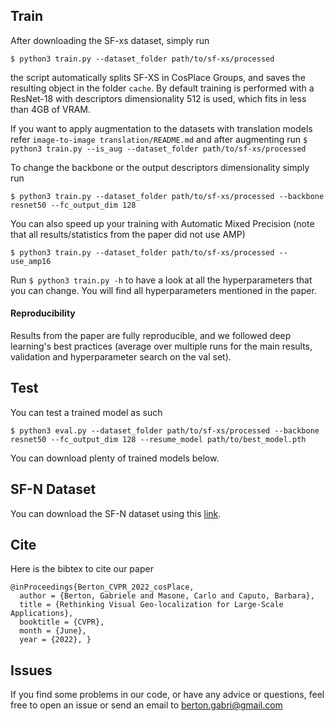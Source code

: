 


## Train
After downloading the SF-xs dataset, simply run 

`$ python3 train.py --dataset_folder path/to/sf-xs/processed`

the script automatically splits SF-XS in CosPlace Groups, and saves the resulting object in the folder `cache`.
By default training is performed with a ResNet-18 with descriptors dimensionality 512 is used, which fits in less than 4GB of VRAM.

If you want to apply augmentation to the datasets with translation models refer `image-to-image translation/README.md` and after augmenting run
`$ python3 train.py --is_aug --dataset_folder path/to/sf-xs/processed`

To change the backbone or the output descriptors dimensionality simply run 

`$ python3 train.py --dataset_folder path/to/sf-xs/processed --backbone resnet50 --fc_output_dim 128`

You can also speed up your training with Automatic Mixed Precision (note that all results/statistics from the paper did not use AMP)

`$ python3 train.py --dataset_folder path/to/sf-xs/processed --use_amp16`

Run `$ python3 train.py -h` to have a look at all the hyperparameters that you can change. You will find all hyperparameters mentioned in the paper.

#### Reproducibility
Results from the paper are fully reproducible, and we followed deep learning's best practices (average over multiple runs for the main results, validation and hyperparameter search on the val set).

## Test
You can test a trained model as such

`$ python3 eval.py --dataset_folder path/to/sf-xs/processed --backbone resnet50 --fc_output_dim 128 --resume_model path/to/best_model.pth`

You can download plenty of trained models below.

## SF-N Dataset
You can download the SF-N dataset using this [link](https://drive.google.com/file/d/1GUA4VVxh389i_FTJ-caVHHx8alr1hmg3/view?usp=sharing). 


## Cite
Here is the bibtex to cite our paper
```
@inProceedings{Berton_CVPR_2022_cosPlace,
  author = {Berton, Gabriele and Masone, Carlo and Caputo, Barbara},
  title = {Rethinking Visual Geo-localization for Large-Scale Applications}, 
  booktitle = {CVPR},
  month = {June}, 
  year = {2022}, }
```

## Issues
If you find some problems in our code, or have any advice or questions, feel free to open an issue or send an email to berton.gabri@gmail.com

